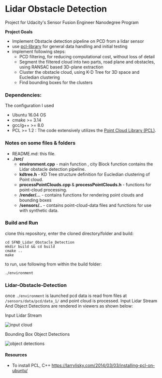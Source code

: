 # Lidar Obstacle Detection

Project for Udacity's Sensor Fusion Engineer Nanodegree Program

**Project Goals**

* Implement Obstacle detection pipeline on PCD from a lidar sensor
* use [pcl-library](http://pointclouds.org/) for general data handling and initial testing
* implement following steps:
  * PCD filtering, for reducing computational cost, without loss of detail
  * Segment the filtered cloud into two parts, road plane and obstacles, using RANSAC based 3D-plane extraction
  * Cluster the obstacle cloud, using K-D Tree for 3D space and Eucledian clustering
  * Find bounding boxes for the clusters


### Dependencies:

The configuration I used

* Ubuntu 16.04 OS
* cmake >= 3.14
* gcc/g++ >= 8.0
* PCL >= 1.2 : The code extensively utilizes the [Point Cloud Library (PCL)](http://pointclouds.org/).





### Notes on some files & folders

* README.md: this file.
* **./src/**
  * **environment.cpp** - main function , city Block function contains the Lidar obstacle detection pipeline.
  * **kdtree.h** - KD Tree structure definition for Eucledian clustering of Point cloud.
  * **processPointClouds.cpp** & **processPointClouds.h** - functions for point-cloud processing.
  * **/render/...** - contains functions for rendering point clouds and bounding boxes 
  * **/sensors/..** - contains point-cloud-data files and functions for use with synthetic data.

### Build and Run

clone this repository, enter the cloned directory/folder and build:

```
cd SFND_Lidar_Obstacle_Detection
mkdir build && cd build
cmake ..
make
```

to run, use following from within the build folder:

```
./environment
```


### Lidar-Obstacle-Detection

once `./environment` is launched pcd data is read from files at `/sensors/data/pcd/data_1/` and  point cloud is processed. Input Lidar Stream And Object Detections are rendered in viewers as shown below:

Input Lidar Stream

![input cloud](https://user-images.githubusercontent.com/56697957/99141689-2382a080-264e-11eb-8e21-bcf471af9568.gif)


Bounding Box Object Detections

![object detections](https://user-images.githubusercontent.com/56697957/99141697-31d0bc80-264e-11eb-906a-4e9a854147e1.gif)




#### Resources

* To install PCL, C++ https://larrylisky.com/2014/03/03/installing-pcl-on-ubuntu/
